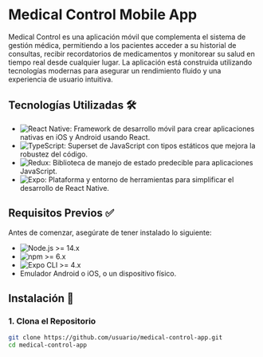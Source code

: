 # Medical Control Mobile App

Medical Control es una aplicación móvil que complementa el sistema de gestión médica, permitiendo a los pacientes acceder a su historial de consultas, recibir recordatorios de medicamentos y monitorear su salud en tiempo real desde cualquier lugar. La aplicación está construida utilizando tecnologías modernas para asegurar un rendimiento fluido y una experiencia de usuario intuitiva.

## **Tecnologías Utilizadas** 🛠️

- ![React Native](https://img.shields.io/badge/React_Native-20232A?style=for-the-badge&logo=react&logoColor=61DAFB): Framework de desarrollo móvil para crear aplicaciones nativas en iOS y Android usando React.
- ![TypeScript](https://img.shields.io/badge/TypeScript-007acc?style=for-the-badge&logo=typescript&logoColor=white): Superset de JavaScript con tipos estáticos que mejora la robustez del código.
- ![Redux](https://img.shields.io/badge/Redux-764ABC?style=for-the-badge&logo=redux&logoColor=white): Biblioteca de manejo de estado predecible para aplicaciones JavaScript.
- ![Expo](https://img.shields.io/badge/Expo-1C1E24?style=for-the-badge&logo=expo&logoColor=white): Plataforma y entorno de herramientas para simplificar el desarrollo de React Native.

## **Requisitos Previos** ✅

Antes de comenzar, asegúrate de tener instalado lo siguiente:

- ![Node.js](https://img.shields.io/badge/Node.js-43853d?style=for-the-badge&logo=node.js&logoColor=white) >= 14.x
- ![npm](https://img.shields.io/badge/npm-CB3837?style=for-the-badge&logo=npm&logoColor=white) >= 6.x
- ![Expo CLI](https://img.shields.io/badge/Expo_CLI-1C1E24?style=for-the-badge&logo=expo&logoColor=white) >= 4.x
- Emulador Android o iOS, o un dispositivo físico.

## **Instalación** 🚀

### **1. Clona el Repositorio**

```bash
git clone https://github.com/usuario/medical-control-app.git
cd medical-control-app
